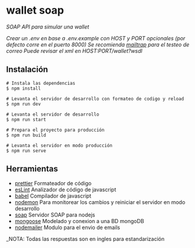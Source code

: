 # wallet soap

_SOAP API para simular una wallet_

_Crear un .env en base a .env.example con HOST y PORT opcionales (por defecto corre en el puerto 8000)_
_Se recomienda [mailtrap](https://mailtrap.io/) para el testeo de correo_
_Puede revisar el xml en HOST:PORT/wallet?wsdl_

## Instalación
```
# Instala las dependencias
$ npm install

# Levanta el servidor de desarrollo con formateo de codigo y reload
$ npm run dev

# Levanta el servidor de desarrollo
$ npm run start

# Prepara el proyecto para producción
$ npm run build

# Levanta el servidor en modo producción
$ npm run serve
``` 
## Herramientas
* [prettier](prettier.io) Formateador de código
* [esLint](eslint.org) Analizador de código de javascript
* [babel](https://babeljs.io/) Compilador de javascript
* [nodemon](https://nodemon.io/) Para monitorear los cambios y reiniciar el servidor en modo desarrollo
* [soap](https://www.npmjs.com/package/soap) Servidor SOAP para nodejs
* [mongoose](https://mongoosejs.com/) Modelado y conexion a una BD mongoDB
* [nodemailer](https://nodemailer.com/about/) Modulo para el envio de emails

_NOTA: Todas las respuestas son en ingles para estandarización
